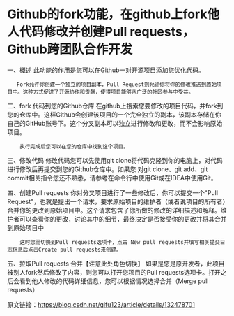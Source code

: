 # Github的fork功能，在github上fork他人代码修改并创建Pull requests，Github跨团队合作开发



一、概述
        此功能的作用是您可以在Github一对开源项目添加您优化代码。 

       Fork允许你创建一个独立的项目副本，Pull Request则允许你将你的修改推送到原始项目中。这种方式促进了开源协作和贡献，使得项目能够从广泛的社区参与中受益。

二、fork 代码到您的Github仓库
        在github上搜索您要修改的项目代码，并fork到您的仓库中。这样Github会创建该项目的一个完全独立的副本，该副本存储在你自己的GitHub账号下。这个分叉副本可以独立进行修改和更改，而不会影响原始项目。



        执行完成后您可以在您的仓库中找到这个项目。



 三、修改代码
        修改代码您可以先使用git clone将代码克隆到你的电脑上，对代码进行修改后再提交到您的Github仓库中。如果您 对git clone、git add、git commit相关指令您还不熟悉，请参考在命令行中使用Git或在IDEA中使用Git。

四、创建Pull requests
        你对分叉项目进行了一些修改后，你可以提交一个"Pull Request"，也就是提出一个请求，要求原始项目的维护者（或者说项目的所有者）合并你的更改到原始项目中。这个请求包含了你所做的修改的详细描述和解释。维护者可以查看你的更改，讨论其中的细节，最终决定是否接受你的更改并将其合并到原始项目中

        这时您需切换到Pull requests选项卡，点击 New pull requests并填写相关提交日志信息后点击Create pull requests来创建。



五、拉取Pull requests 合并【注意此处角色切换】
        如果是您是原开发者，此项目被别人fork然后修改了内容，则您可以打开您项目的Pull requests选项卡。打开之后会看到他人修改的代码详细信息，您可以根据情况选择合并（Merge pull requests）



原文链接：https://blog.csdn.net/qifu123/article/details/132478701
